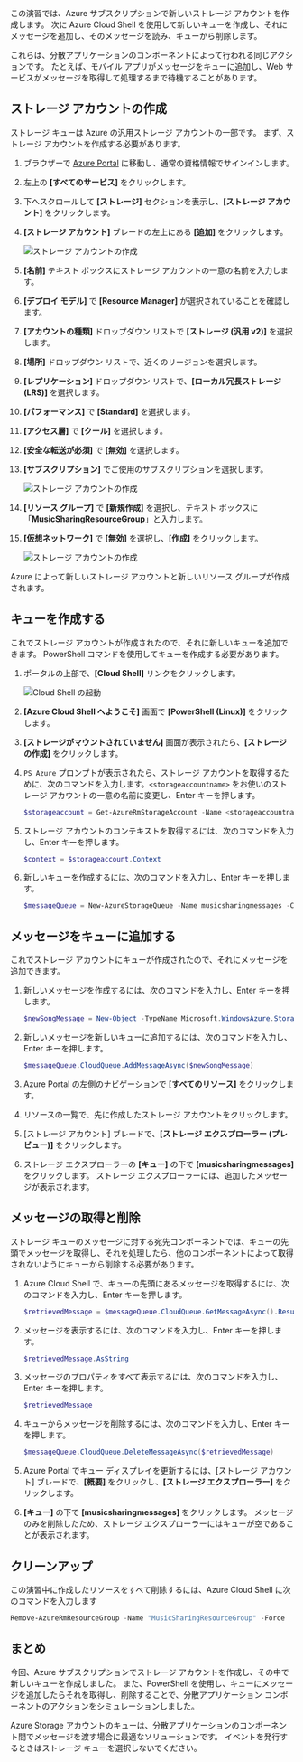 この演習では、Azure サブスクリプションで新しいストレージ アカウントを作成します。 次に Azure Cloud Shell を使用して新しいキューを作成し、それにメッセージを追加し、そのメッセージを読み、キューから削除します。

これらは、分散アプリケーションのコンポーネントによって行われる同じアクションです。 たとえば、モバイル アプリがメッセージをキューに追加し、Web サービスがメッセージを取得して処理するまで待機することがあります。

## <a name="create-a-storage-account"></a>ストレージ アカウントの作成

ストレージ キューは Azure の汎用ストレージ アカウントの一部です。 まず、ストレージ アカウントを作成する必要があります。

1. ブラウザーで [Azure Portal](http://portal.azure.com) に移動し、通常の資格情報でサインインします。
1. 左上の **[すべてのサービス]** をクリックします。
1. 下へスクロールして **[ストレージ]** セクションを表示し、**[ストレージ アカウント]** をクリックします。
1. **[ストレージ アカウント]** ブレードの左上にある **[追加]** をクリックします。

    ![ストレージ アカウントの作成](../images/5-create-a-storage-account-1.png)

1. **[名前]** テキスト ボックスにストレージ アカウントの一意の名前を入力します。
1. **[デプロイ モデル]** で **[Resource Manager]** が選択されていることを確認します。
1. **[アカウントの種類]** ドロップダウン リストで **[ストレージ (汎用 v2)]** を選択します。
1. **[場所]** ドロップダウン リストで、近くのリージョンを選択します。
1. **[レプリケーション]** ドロップダウン リストで、**[ローカル冗長ストレージ (LRS)]** を選択します。
1. **[パフォーマンス]** で **[Standard]** を選択します。
1. **[アクセス層]** で **[クール]** を選択します。
1. **[安全な転送が必須]** で **[無効]** を選択します。
1. **[サブスクリプション]** でご使用のサブスクリプションを選択します。

    ![ストレージ アカウントの作成](../images/5-create-a-storage-account-2.png)

1. **[リソース グループ]** で **[新規作成]** を選択し、テキスト ボックスに「**MusicSharingResourceGroup**」と入力します。
1. **[仮想ネットワーク]** で **[無効]** を選択し、**[作成]** をクリックします。

    ![ストレージ アカウントの作成](../images/5-create-a-storage-account-3.png)

Azure によって新しいストレージ アカウントと新しいリソース グループが作成されます。

## <a name="create-a-queue"></a>キューを作成する

これでストレージ アカウントが作成されたので、それに新しいキューを追加できます。 PowerShell コマンドを使用してキューを作成する必要があります。

1. ポータルの上部で、**[Cloud Shell]** リンクをクリックします。

    ![Cloud Shell の起動](../images/5-create-a-storage-queue-1.png)

1. **[Azure Cloud Shell へようこそ]** 画面で **[PowerShell (Linux)]** をクリックします。
1. **[ストレージがマウントされていません]** 画面が表示されたら、**[ストレージの作成]** をクリックします。
1. `PS Azure` プロンプトが表示されたら、ストレージ アカウントを取得するために、次のコマンドを入力します。`<storageaccountname>` をお使いのストレージ アカウントの一意の名前に変更し、Enter キーを押します。

    ```powershell
    $storageaccount = Get-AzureRmStorageAccount -Name <storageaccountname> -ResourceGroup  MusicSharingResourceGroup
    ```

1. ストレージ アカウントのコンテキストを取得するには、次のコマンドを入力し、Enter キーを押します。

    ```powershell
    $context = $storageaccount.Context
    ```

1. 新しいキューを作成するには、次のコマンドを入力し、Enter キーを押します。

    ```powershell
    $messageQueue = New-AzureStorageQueue -Name musicsharingmessages -Context $context
    ```

## <a name="add-a-message-to-the-queue"></a>メッセージをキューに追加する

これでストレージ アカウントにキューが作成されたので、それにメッセージを追加できます。

1. 新しいメッセージを作成するには、次のコマンドを入力し、Enter キーを押します。

    ```powershell
    $newSongMessage = New-Object -TypeName Microsoft.WindowsAzure.Storage.Queue.CloudQueueMessage -ArgumentList "A new song has been added."
    ```

1. 新しいメッセージを新しいキューに追加するには、次のコマンドを入力し、Enter キーを押します。

    ```powershell
    $messageQueue.CloudQueue.AddMessageAsync($newSongMessage)
    ```

1. Azure Portal の左側のナビゲーションで **[すべてのリソース]** をクリックします。
1. リソースの一覧で、先に作成したストレージ アカウントをクリックします。
1. [ストレージ アカウント] ブレードで、**[ストレージ エクスプローラー (プレビュー)]** をクリックします。
1. ストレージ エクスプローラーの **[キュー]** の下で **[musicsharingmessages]** をクリックします。 ストレージ エクスプローラーには、追加したメッセージが表示されます。

## <a name="retrieve-and-remove-the-message"></a>メッセージの取得と削除

ストレージ キューのメッセージに対する宛先コンポーネントでは、キューの先頭でメッセージを取得し、それを処理したら、他のコンポーネントによって取得されないようにキューから削除する必要があります。

1. Azure Cloud Shell で、キューの先頭にあるメッセージを取得するには、次のコマンドを入力し、Enter キーを押します。

    ```powershell
    $retrievedMessage = $messageQueue.CloudQueue.GetMessageAsync().Result
    ```

1. メッセージを表示するには、次のコマンドを入力し、Enter キーを押します。

    ```powershell
    $retrievedMessage.AsString
    ```

1. メッセージのプロパティをすべて表示するには、次のコマンドを入力し、Enter キーを押します。

    ```powershell
    $retrievedMessage
    ```

1. キューからメッセージを削除するには、次のコマンドを入力し、Enter キーを押します。

    ```powershell
    $messageQueue.CloudQueue.DeleteMessageAsync($retrievedMessage)
    ```

1. Azure Portal でキュー ディスプレイを更新するには、[ストレージ アカウント] ブレードで、**[概要]** をクリックし、**[ストレージ エクスプローラー]** をクリックします。
1. **[キュー]** の下で **[musicsharingmessages]** をクリックします。 メッセージのみを削除したため、ストレージ エクスプローラーにはキューが空であることが表示されます。

## <a name="cleanup"></a>クリーンアップ

この演習中に作成したリソースをすべて削除するには、Azure Cloud Shell に次のコマンドを入力します 
```powershell
Remove-AzureRmResourceGroup -Name "MusicSharingResourceGroup" -Force
```


## <a name="summary"></a>まとめ

今回、Azure サブスクリプションでストレージ アカウントを作成し、その中で新しいキューを作成しました。 また、PowerShell を使用し、キューにメッセージを追加したらそれを取得し、削除することで、分散アプリケーション コンポーネントのアクションをシミュレーションしました。

Azure Storage アカウントのキューは、分散アプリケーションのコンポーネント間でメッセージを渡す場合に最適なソリューションです。 イベントを発行するときはストレージ キューを選択しないでください。